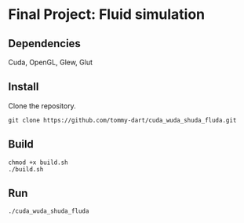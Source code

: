 # Final Project: Fluid simulation

## Dependencies
Cuda, OpenGL, Glew, Glut

## Install

Clone the repository.
```
git clone https://github.com/tommy-dart/cuda_wuda_shuda_fluda.git
```

## Build

```
chmod +x build.sh
./build.sh
```

## Run

```
./cuda_wuda_shuda_fluda
```
